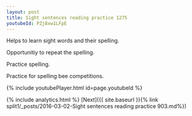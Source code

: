 ```yaml
---
layout: post
title: Sight sentences reading practice 1275
youtubeId: PZj8xw1LFpE
---
```

 
 
Helps to learn sight words and their spelling.

Opportunitiy to repeat the spelling. 

Practice spelling. 
 
Practice for spelling bee competitions. 
 
{% include youtubePlayer.html id=page.youtubeId %}
 
 
{% include analytics.html %} 
[Next]({{ site.baseurl }}{% link  split1/_posts/2016-03-02-Sight sentences reading practice 903.md%})
 
